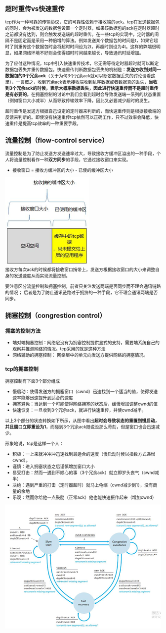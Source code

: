 ## 超时重传vs快速重传
tcp作为一种可靠的传输协议，它的可靠性依赖于接收端的ack。tcp在发送数据包的同时，会为被发送的数据包设置一个定时器，如果该数据包的ack在定时器超时之前都没有达到，则会触发发送端的超时重传。在一些tcp的实现中，定时器的间隔不是固定而是采用一种倍增的算法。例如发送某个数据包的时间是t，如果它超时了则重传这个数据包时会将超时时间设为2t，再超时则设为4t。这样的弊端很明显，如果网络环境不好则会使得超时时间越来越长，导致通讯时延增加。

为了应付这种情况，tcp中引入快速重传技术，它无需等待定时器超时就可以断定数据包丢失并重传数据包。快速重传判断数据包丢失的机制是：**发送方收到对同一数据包的3个冗余ack**（关于为何3个冗余ack就可以断定数据丢失的讨论请看[这里](https://www.zhihu.com/question/21789252/answer/110640581)），一言概之，收到冗余ack表示接收端收到乱序数据或者数据真的丢失，**当收到3个冗余ack的时候，表示大概率数据丢失，因此进行快速重传而不是超时重传是有必要的**。在拥塞控制的讨论中我们会看到超时会导致发送端一系列的状态重置（例如窗口大小减半）从而导致传输效率下降，因此又必要减少超时的发生。

超时重传是发送方根据自己设定的定时器来判断的，而快速重传则是根据接收端的反馈来判断的。即使没有快速重传tcp依然可以正确工作，只不过效率会降低，快速重传是提高tcp效率的一种重要手段。

## 流量控制（flow-control service）
流量控制是为了防止发送方发送速率过大，导致接收方缓冲区溢出的一种手段，个人将流量控制看作一种**双方同步**的手段，它通过接收窗口来实现。
* 接收窗口 = 接收方缓冲区的大小 - 已使的缓冲区大小   

![flow-control](../../imgs/flow-control.jpg)  
接收方每次ack的时候都将接收窗口捎带上，发送方根据接收窗口的大小来调整自身的发送速度从而实现流量控制。

要注意区分流量控制和拥塞控制，前者只关注发送两端是否同步而不理会通讯链路的情况； 后者是为了防止通讯链路过于拥挤的一种手段，它不理会通讯两端是否同步。


## 拥塞控制（congrestion control）
### 拥塞的控制方法
* 端对端拥塞控制：网络层没有为拥塞控制提供显式的支持，需要端系统自己的观察并推测网络的情况。tcp采用的就是这种方法
* 网络辅助的拥塞控制：  网络层中的单元向发送方提供网络的拥塞情况。
### tcp的拥塞控制
拥塞控制有下面3个部分组成
* 慢启动：使得发送方的拥塞窗口（cwnd）迅速找到一个适当的值，使得发送速率能够迅速提升到适合的速度
* 拥塞避免：当达到一个可能使得网络拥塞的状态后，缓慢增加调整cwnd的值
* 快速恢复：一旦收到3个冗余ack，就进行快速重传，并使cwnd减半。

以上3个部分的状态转换如下所示，从图中看出**超时会导致状态的重置到慢启动，并且窗口立即重设为1**，而碰到3个冗余ack随说没那么苛刻，但是窗口也会迅速减少。

形象地说，tcp是这样一个人：
* 积极：一上来就冲冲冲迅速找到最适合的速度（慢启动时候以指数方式递增cwnd）。
* 谨慎：进入拥塞状态之后谨慎增加窗口大小
* 易受打击：然而一遇到不顺心的事（3个冗余ack）就立即岁头丧气（cwnd减半）
* 决绝：遇到严重的打击（定时器超时）就马上龟缩（cwnd减少到1），没有商量的余地
* 乐观：然而你给他一点鼓励（正常ack）他也能快速振作起来（增加cwnd）

![congrestion-control.jpg](../../imgs/congrestion-control.jpg)
